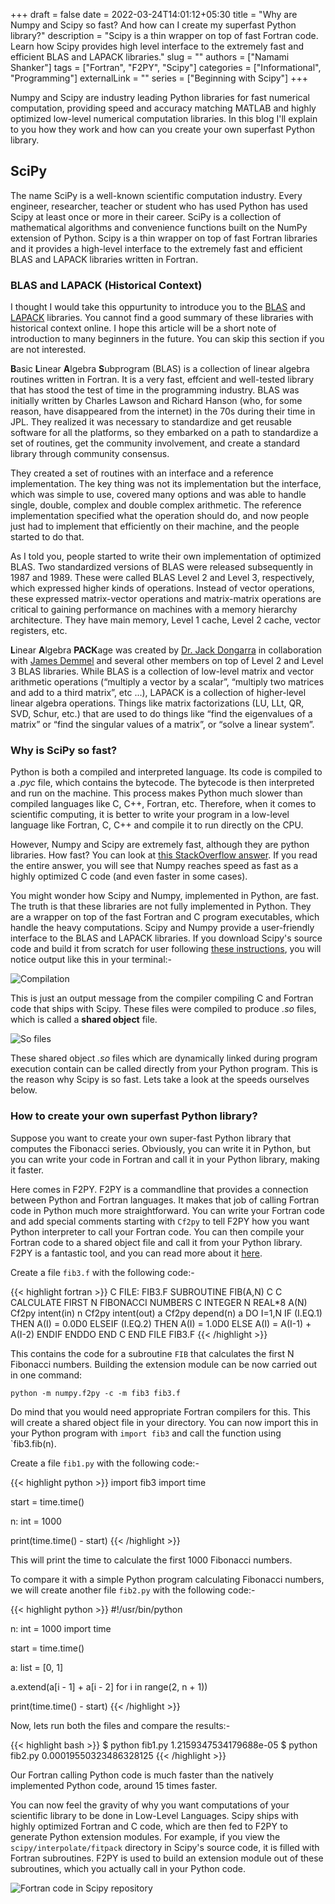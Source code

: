 +++ 
draft = false
date = 2022-03-24T14:01:12+05:30
title = "Why are Numpy and Scipy so fast? And how can I create my superfast Python library?"
description = "Scipy is a thin wrapper on top of fast Fortran code. Learn how Scipy provides high level interface to the extremely fast and efficient BLAS and LAPACK libraries."
slug = ""
authors = ["Namami Shanker"]
tags = ["Fortran", "F2PY", "Scipy"]
categories = ["Informational", "Programming"]
externalLink = ""
series = ["Beginning with Scipy"]
+++


Numpy and Scipy are industry leading Python libraries for fast numerical computation, providing speed and accuracy matching MATLAB and highly optimized low-level numerical computation libraries. In this blog I'll explain to you how they work and how can you create your own superfast Python library.

## SciPy

The name SciPy is a well-known scientific computation industry. Every engineer, researcher, teacher or student who has used Python has used Scipy at least once or more in their career. SciPy is a collection of mathematical algorithms and convenience functions built on the NumPy extension of Python. Scipy is a thin wrapper on top of fast Fortran libraries and it provides a high-level interface to the extremely fast and efficient BLAS and LAPACK libraries written in Fortran.

### BLAS and LAPACK (Historical Context)

I thought I would take this oppurtunity to introduce you to the [BLAS](http://www.netlib.org/blas/) and [LAPACK](http://www.netlib.org/lapack/) libraries. You cannot find a good summary of these libraries with historical context online. I hope this article will be a short note of introduction to many beginners in the future. You can skip this section if you are not interested.

**B**asic **L**inear **A**lgebra **S**ubprogram (BLAS) is a collection of linear algebra routines written in Fortran. It is a very fast, effcient and well-tested library that has stood the test of time in the programming industry. BLAS was initially written by Charles Lawson and Richard Hanson (who, for some reason, have disappeared from the internet) in the 70s during their time in JPL. They realized it was necessary to standardize and get reusable software for all the platforms, so they embarked on a path to standardize a set of routines, get the community involvement, and create a standard library through community consensus.

They created a set of routines with an interface and a reference implementation. The key thing was not its implementation but the interface, which was simple to use, covered many options and was able to handle single, double, complex and double complex arithmetic. The reference implementation specified what the operation should do, and now people just had to implement that efficiently on their machine, and the people started to do that. 

As I told you, people started to write their own implementation of optimized BLAS. Two standardized versions of BLAS were released subsequently in 1987 and 1989. These were called BLAS Level 2 and Level 3, respectively, which expressed higher kinds of operations. Instead of vector operations, these expressed matrix-vector operations and matrix-matrix operations are critical to gaining performance on machines with a memory hierarchy architecture. They have main memory, Level 1 cache, Level 2 cache, vector registers, etc.

**L**inear **A**lgebra **PACK**age was created by [Dr. Jack Dongarra](https://en.wikipedia.org/wiki/Jack_Dongarra) in collaboration with [James Demmel](https://en.wikipedia.org/wiki/James_Demmel) and several other members on top of  Level 2 and Level 3 BLAS libraries. While BLAS is a collection of low-level matrix and vector arithmetic operations (“multiply a vector by a scalar”, “multiply two matrices and add to a third matrix”, etc ...), LAPACK is a collection of higher-level linear algebra operations. Things like matrix factorizations (LU, LLt, QR, SVD, Schur, etc.) that are used to do things like “find the eigenvalues of a matrix” or “find the singular values of a matrix”, or “solve a linear system”.

### Why is SciPy so fast?

Python is both a compiled and interpreted language. Its code is compiled to a *.pyc* file, which contains the bytecode. The bytecode is then interpreted and run on the machine. This process makes Python much slower than compiled languages like C, C++, Fortran, etc. Therefore, when it comes to scientific computing, it is better to write your program in a low-level language like Fortran, C, C++ and compile it to run directly on the CPU.

However, Numpy and Scipy are extremely fast, although they are python libraries. How fast? You can look at [this StackOverflow answer](https://stackoverflow.com/a/51675509/13700295). If you read the entire answer, you will see that Numpy reaches speed as fast as a highly optimized C code (and even faster in some cases).

You might wonder how Scipy and Numpy,  implemented in Python, are fast. The truth is that these libraries are not fully implemented in Python. They are a wrapper on top of the fast Fortran and C program executables, which handle the heavy computations. Scipy and Numpy provide a user-friendly interface to the BLAS and LAPACK libraries. If you download Scipy's source code and build it from scratch for user following [these instructions](https://docs.scipy.org/doc/scipy/dev/contributor/quickstart_ubuntu.html), you will notice output like this in your terminal:- 

![Compilation](https://i.imgur.com/v6rinJc.png)

This is just an output message from the compiler compiling C and Fortran code that ships with Scipy. These files were compiled to produce *.so* files, which is called a **shared object** file. 

![So files](https://i.imgur.com/vFX5MOG.png)

These shared object *.so* files which are dynamically linked during program execution contain can be called directly from your Python program. This is the reason why Scipy is so fast. Lets take a look at the speeds ourselves below.

### How to create your own superfast Python library?

Suppose you want to create your own super-fast Python library that computes the Fibonacci series. Obviously, you can write it in Python, but you can write your code in Fortran and call it in your Python library, making it faster.

Here comes in F2PY. F2PY is a commandline that provides a connection between Python and Fortran languages. It makes that job of calling Fortran code in Python much more straightforward. You can write your Fortran code and add special comments starting with `Cf2py` to tell F2PY how  you want Python interpreter to call your Fortran code. You can then compile your Fortran code to a shared object file and call it from your Python library. F2PY is a fantastic tool, and you can read more about it [here](https://numpy.org/doc/stable/f2py/).

Create a file `fib3.f` with the following code:-

{{< highlight fortran >}}
C FILE: FIB3.F
      SUBROUTINE FIB(A,N)
C
C     CALCULATE FIRST N FIBONACCI NUMBERS
C
      INTEGER N
      REAL*8 A(N)
Cf2py intent(in) n
Cf2py intent(out) a
Cf2py depend(n) a
      DO I=1,N
         IF (I.EQ.1) THEN
            A(I) = 0.0D0
         ELSEIF (I.EQ.2) THEN
            A(I) = 1.0D0
         ELSE 
            A(I) = A(I-1) + A(I-2)
         ENDIF
      ENDDO
      END
C END FILE FIB3.F
{{< /highlight >}}

This contains the code for a subroutine `FIB` that calculates the first N Fibonacci numbers. Building the extension module can be now carried out in one command:

```
python -m numpy.f2py -c -m fib3 fib3.f
```
Do mind that you would need appropriate Fortran compilers for this. This will create a shared object file in your directory. You can now import this in your Python program with `import fib3` and call the function using `fib3.fib(n).

Create a file `fib1.py` with the following code:-

{{< highlight python >}}
import fib3
import time

start = time.time()

n: int = 1000

print(time.time() - start)
{{< /highlight >}}

This will print the time to calculate the first 1000 Fibonacci numbers.

To compare it with a simple Python program calculating Fibonacci numbers, we will create another file `fib2.py` with the following code:-

{{< highlight python >}}
#!/usr/bin/python

n: int = 1000
import time

start = time.time()

a: list = [0, 1]

a.extend(a[i - 1] + a[i - 2] for i in range(2, n + 1))

print(time.time() - start)
{{< /highlight >}}

Now, lets run both the files and compare the results:-

{{< highlight bash >}}
$ python fib1.py 
	1.2159347534179688e-05
$ python fib2.py 
	0.00019550323486328125
{{< /highlight >}}

Our Fortran calling Python code is much faster than the natively  implemented Python code, around 15 times faster.

You can now feel the gravity of why you want computations of your scientific library to be done in Low-Level Languages. Scipy ships with highly optimized Fortran and C code, which are then fed to F2PY to generate Python extension modules. For example, if you view the `scipy/interpolate/fitpack` directory in Scipy's source code, it is filled with Fortran subroutines. F2PY is used to build an extension module out of these subroutines, which you actually call in your Python code.

![Fortran code in Scipy repository](https://i.imgur.com/zEf3rUQ.png)